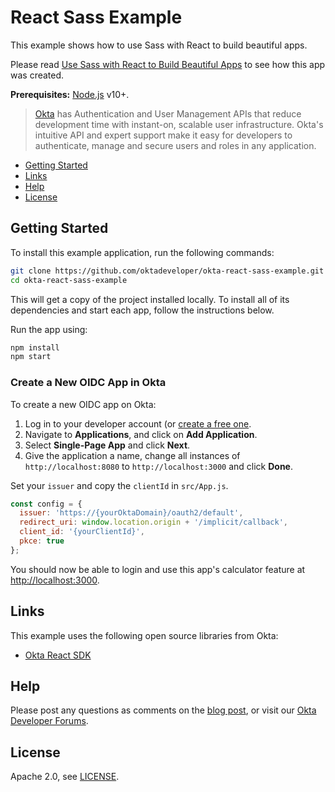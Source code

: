 # React Sass Example
 
This example shows how to use Sass with React to build beautiful apps.

Please read [Use Sass with React to Build Beautiful Apps](https://developer.okta.com/blog/2019/12/17/react-sass) to see how this app was created.

**Prerequisites:** [Node.js](https://nodejs.org/) v10+. 

> [Okta](https://developer.okta.com/) has Authentication and User Management APIs that reduce development time with instant-on, scalable user infrastructure. Okta's intuitive API and expert support make it easy for developers to authenticate, manage and secure users and roles in any application.

* [Getting Started](#getting-started)
* [Links](#links)
* [Help](#help)
* [License](#license)

## Getting Started

To install this example application, run the following commands:

```bash
git clone https://github.com/oktadeveloper/okta-react-sass-example.git
cd okta-react-sass-example
```

This will get a copy of the project installed locally. To install all of its dependencies and start each app, follow the instructions below.

Run the app using:
 
```bash
npm install
npm start
```

### Create a New OIDC App in Okta

To create a new OIDC app on Okta:

1. Log in to your developer account (or [create a free one](https://developer.okta.com/signup).
2. Navigate to **Applications**, and click on **Add Application**.
3. Select **Single-Page App** and click **Next**. 
4. Give the application a name, change all instances of `http://localhost:8080` to `http://localhost:3000` and click **Done**.

Set your `issuer` and copy the `clientId` in `src/App.js`. 

```js
const config = {
  issuer: 'https://{yourOktaDomain}/oauth2/default',
  redirect_uri: window.location.origin + '/implicit/callback',
  client_id: '{yourClientId}',
  pkce: true
};
```

You should now be able to login and use this app's calculator feature at <http://localhost:3000>.

## Links

This example uses the following open source libraries from Okta:

* [Okta React SDK](https://github.com/okta/okta-oidc-js/tree/master/packages/okta-react)

## Help

Please post any questions as comments on the [blog post](https://developer.okta.com/blog/2019/12/17/react-sass), or visit our [Okta Developer Forums](https://devforum.okta.com/). 

## License

Apache 2.0, see [LICENSE](LICENSE).

